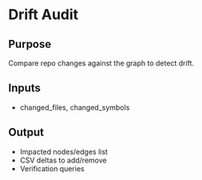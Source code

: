 # Drift Audit

## Purpose
Compare repo changes against the graph to detect drift.

## Inputs
- changed_files, changed_symbols

## Output
- Impacted nodes/edges list
- CSV deltas to add/remove
- Verification queries
